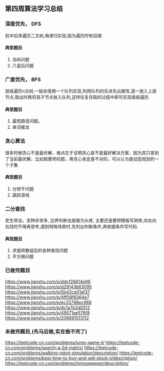 ## 第四周算法学习总结

### 深度优先， DFS
前中后序遍历二叉树,用递归实现,因为遍历时有回溯
#### 典型题目
1. 岛屿问题
2. 八皇后问题

### 广度优先， BFS
层级遍历n叉树,一般会借用一个队列实现,利用队列的先进先出属性,逐一放入上层节点,取出时再将其子节点放入队列,这样往复存取的过程中即可实现层级遍历.
#### 典型题目
1. 最短路径问题。
2. 单词接龙

### 贪心算法
很多时候贪心不是最优解，难点在于证明贪心是不是最好解决方案，因为其只拿到了当前最优解，比如按摩师的题，用贪心肯定是不对的，可以认为是动态规划的一个子集
#### 典型题目
1. 分饼干问题
2. 跳跃游戏

### 二分查找
老生常谈，变种非常多, 边界判断也是极为头疼, 主要还是要把模板写熟练,向左向右找时不用再思考,遇到特殊场景时,先列出判断条件,再依据条件写代码.
#### 典型题目
1. 求旋转数组后的各种查找问题
2. 平方根问题

### 已做完题目
https://www.jianshu.com/p/ddcf26614e96
https://www.jianshu.com/p/d29143b63095
https://www.jianshu.com/p/5b43ca01af37
https://www.jianshu.com/p/4ff08f8364e7
https://www.jianshu.com/p/ec25798ec968
https://www.jianshu.com/p/dc1a7b2d0512
https://www.jianshu.com/p/49571ae576f8
https://www.jianshu.com/p/209891513112

### 未做完题目,(先马后做,实在做不完了)
https://leetcode-cn.com/problems/jump-game-ii/
https://leetcode-cn.com/problems/search-a-2d-matrix/
https://leetcode-cn.com/problems/walking-robot-simulation/description/
https://leetcode-cn.com/problems/best-time-to-buy-and-sell-stock-ii/description/
https://leetcode-cn.com/problems/minesweeper/description/
